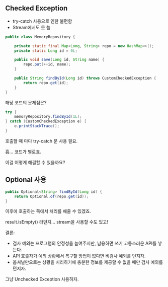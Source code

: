 ## Checked Exception
- try-catch 사용으로 인한 불편함
- Stream에서도 못 씀

```java
public class MemoryRepository {

    private static final Map<Long, String> repo = new HashMap<>();
    private static Long id = 0L;

    public void save(Long id, String name) {
        repo.put(++id, name);
    }

    public String findById(Long id) throws CustomCheckedException {
        return repo.get(id);
    }
}
```

해당 코드의 문제점은?


```java
try {
    memoryRepository.findById(1L);
} catch (CustomCheckedException e) {
    e.printStackTrace();
}
```
호출할 때 마다 try-catch 문 사용 필요.

흠... 코드가 별로죠. 

이걸 어떻게 해결할 수 있을까요?

## Optional 사용
```java
public Optional<String> findById(Long id) {
    return Optional.of(repo.get(id));
}
```

이후에 호출하는 쪽에서 처리를 해줄 수 있겠죠.

result.isEmpty() 라던지... stream을 사용할 수도 있고!


결론:
- 검사 예외는 프로그램의 안정성을 높여주지만, 남용하면 쓰기 고통스러운 API를 낳는다.
- API 호출자가 예외 상황에서 복구할 방법이 없다면 비검사 예외를 던지자.
- 옵셔널만으로는 상황을 처리하기에 충분한 정보를 제공할 수 없을 때만 검사 예외를 던지자.

그냥 Unchecked Exception 사용하자.